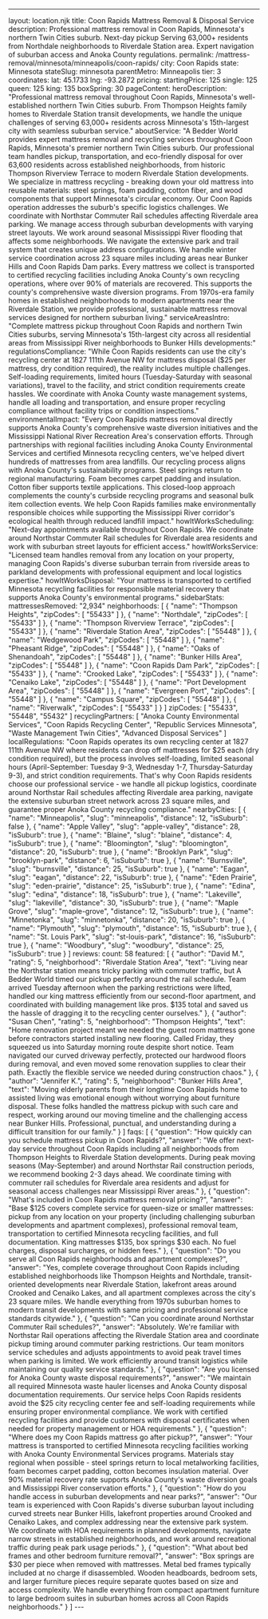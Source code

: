 ---
layout: location.njk
title: Coon Rapids Mattress Removal & Disposal Service
description: Professional mattress removal in Coon Rapids, Minnesota's northern Twin Cities suburb. Next-day pickup Serving 63,000+ residents from Northdale neighborhoods to Riverdale Station area. Expert navigation of suburban access and Anoka County regulations.
permalink: /mattress-removal/minnesota/minneapolis/coon-rapids/
city: Coon Rapids state: Minnesota stateSlug: minnesota parentMetro: Minneapolis tier: 3 coordinates: lat: 45.1733 lng: -93.2872 pricing: startingPrice: 125 single: 125 queen: 125 king: 135 boxSpring: 30 pageContent: heroDescription: "Professional mattress removal throughout Coon Rapids, Minnesota's well-established northern Twin Cities suburb. From Thompson Heights family homes to Riverdale Station transit developments, we handle the unique challenges of serving 63,000+ residents across Minnesota's 15th-largest city with seamless suburban service." aboutService: "A Bedder World provides expert mattress removal and recycling services throughout Coon Rapids, Minnesota's premier northern Twin Cities suburb. Our professional team handles pickup, transportation, and eco-friendly disposal for over 63,600 residents across established neighborhoods, from historic Thompson Riverview Terrace to modern Riverdale Station developments. We specialize in mattress recycling - breaking down your old mattress into reusable materials: steel springs, foam padding, cotton fiber, and wood components that support Minnesota's circular economy. Our Coon Rapids operation addresses the suburb's specific logistics challenges. We coordinate with Northstar Commuter Rail schedules affecting Riverdale area parking. We manage access through suburban developments with varying street layouts. We work around seasonal Mississippi River flooding that affects some neighborhoods. We navigate the extensive park and trail system that creates unique address configurations. We handle winter service coordination across 23 square miles including areas near Bunker Hills and Coon Rapids Dam parks. Every mattress we collect is transported to certified recycling facilities including Anoka County's own recycling operations, where over 90% of materials are recovered. This supports the county's comprehensive waste diversion programs. From 1970s-era family homes in established neighborhoods to modern apartments near the Riverdale Station, we provide professional, sustainable mattress removal services designed for northern suburban living." serviceAreasIntro: "Complete mattress pickup throughout Coon Rapids and northern Twin Cities suburbs, serving Minnesota's 15th-largest city across all residential areas from Mississippi River neighborhoods to Bunker Hills developments:" regulationsCompliance: "While Coon Rapids residents can use the city's recycling center at 1827 111th Avenue NW for mattress disposal ($25 per mattress, dry condition required), the reality includes multiple challenges. Self-loading requirements, limited hours (Tuesday-Saturday with seasonal variations), travel to the facility, and strict condition requirements create hassles. We coordinate with Anoka County waste management systems, handle all loading and transportation, and ensure proper recycling compliance without facility trips or condition inspections." environmentalImpact: "Every Coon Rapids mattress removal directly supports Anoka County's comprehensive waste diversion initiatives and the Mississippi National River Recreation Area's conservation efforts. Through partnerships with regional facilities including Anoka County Environmental Services and certified Minnesota recycling centers, we've helped divert hundreds of mattresses from area landfills. Our recycling process aligns with Anoka County's sustainability programs. Steel springs return to regional manufacturing. Foam becomes carpet padding and insulation. Cotton fiber supports textile applications. This closed-loop approach complements the county's curbside recycling programs and seasonal bulk item collection events. We help Coon Rapids families make environmentally responsible choices while supporting the Mississippi River corridor's ecological health through reduced landfill impact." howItWorksScheduling: "Next-day appointments available throughout Coon Rapids. We coordinate around Northstar Commuter Rail schedules for Riverdale area residents and work with suburban street layouts for efficient access." howItWorksService: "Licensed team handles removal from any location on your property, managing Coon Rapids's diverse suburban terrain from riverside areas to parkland developments with professional equipment and local logistics expertise." howItWorksDisposal: "Your mattress is transported to certified Minnesota recycling facilities for responsible material recovery that supports Anoka County's environmental programs." sidebarStats: mattressesRemoved: "2,934" neighborhoods: [ { "name": "Thompson Heights", "zipCodes": [ "55433" ] }, { "name": "Northdale", "zipCodes": [ "55433" ] }, { "name": "Thompson Riverview Terrace", "zipCodes": [ "55433" ] }, { "name": "Riverdale Station Area", "zipCodes": [ "55448" ] }, { "name": "Wedgewood Park", "zipCodes": [ "55448" ] }, { "name": "Pheasant Ridge", "zipCodes": [ "55448" ] }, { "name": "Oaks of Shenandoah", "zipCodes": [ "55448" ] }, { "name": "Bunker Hills Area", "zipCodes": [ "55448" ] }, { "name": "Coon Rapids Dam Park", "zipCodes": [ "55433" ] }, { "name": "Crooked Lake", "zipCodes": [ "55433" ] }, { "name": "Cenaiko Lake", "zipCodes": [ "55448" ] }, { "name": "Port Development Area", "zipCodes": [ "55448" ] }, { "name": "Evergreen Port", "zipCodes": [ "55448" ] }, { "name": "Campus Square", "zipCodes": [ "55448" ] }, { "name": "Riverwalk", "zipCodes": [ "55433" ] } ] zipCodes: [ "55433", "55448", "55432" ] recyclingPartners: [ "Anoka County Environmental Services", "Coon Rapids Recycling Center", "Republic Services Minnesota", "Waste Management Twin Cities", "Advanced Disposal Services" ] localRegulations: "Coon Rapids operates its own recycling center at 1827 111th Avenue NW where residents can drop off mattresses for $25 each (dry condition required), but the process involves self-loading, limited seasonal hours (April-September: Tuesday 9-3, Wednesday 1-7, Thursday-Saturday 9-3), and strict condition requirements. That's why Coon Rapids residents choose our professional service - we handle all pickup logistics, coordinate around Northstar Rail schedules affecting Riverdale area parking, navigate the extensive suburban street network across 23 square miles, and guarantee proper Anoka County recycling compliance." nearbyCities: [ { "name": "Minneapolis", "slug": "minneapolis", "distance": 12, "isSuburb": false }, { "name": "Apple Valley", "slug": "apple-valley", "distance": 28, "isSuburb": true }, { "name": "Blaine", "slug": "blaine", "distance": 4, "isSuburb": true }, { "name": "Bloomington", "slug": "bloomington", "distance": 20, "isSuburb": true }, { "name": "Brooklyn Park", "slug": "brooklyn-park", "distance": 6, "isSuburb": true }, { "name": "Burnsville", "slug": "burnsville", "distance": 25, "isSuburb": true }, { "name": "Eagan", "slug": "eagan", "distance": 22, "isSuburb": true }, { "name": "Eden Prairie", "slug": "eden-prairie", "distance": 25, "isSuburb": true }, { "name": "Edina", "slug": "edina", "distance": 18, "isSuburb": true }, { "name": "Lakeville", "slug": "lakeville", "distance": 30, "isSuburb": true }, { "name": "Maple Grove", "slug": "maple-grove", "distance": 12, "isSuburb": true }, { "name": "Minnetonka", "slug": "minnetonka", "distance": 20, "isSuburb": true }, { "name": "Plymouth", "slug": "plymouth", "distance": 15, "isSuburb": true }, { "name": "St. Louis Park", "slug": "st-louis-park", "distance": 16, "isSuburb": true }, { "name": "Woodbury", "slug": "woodbury", "distance": 25, "isSuburb": true } ] reviews: count: 58 featured: [ { "author": "David M.", "rating": 5, "neighborhood": "Riverdale Station Area", "text": "Living near the Northstar station means tricky parking with commuter traffic, but A Bedder World timed our pickup perfectly around the rail schedule. Team arrived Tuesday afternoon when the parking restrictions were lifted, handled our king mattress efficiently from our second-floor apartment, and coordinated with building management like pros. $135 total and saved us the hassle of dragging it to the recycling center ourselves." }, { "author": "Susan Chen", "rating": 5, "neighborhood": "Thompson Heights", "text": "Home renovation project meant we needed the guest room mattress gone before contractors started installing new flooring. Called Friday, they squeezed us into Saturday morning route despite short notice. Team navigated our curved driveway perfectly, protected our hardwood floors during removal, and even moved some renovation supplies to clear their path. Exactly the flexible service we needed during construction chaos." }, { "author": "Jennifer K.", "rating": 5, "neighborhood": "Bunker Hills Area", "text": "Moving elderly parents from their longtime Coon Rapids home to assisted living was emotional enough without worrying about furniture disposal. These folks handled the mattress pickup with such care and respect, working around our moving timeline and the challenging access near Bunker Hills. Professional, punctual, and understanding during a difficult transition for our family." } ] faqs: [ { "question": "How quickly can you schedule mattress pickup in Coon Rapids?", "answer": "We offer next-day service throughout Coon Rapids including all neighborhoods from Thompson Heights to Riverdale Station developments. During peak moving seasons (May-September) and around Northstar Rail construction periods, we recommend booking 2-3 days ahead. We coordinate timing with commuter rail schedules for Riverdale area residents and adjust for seasonal access challenges near Mississippi River areas." }, { "question": "What's included in Coon Rapids mattress removal pricing?", "answer": "Base $125 covers complete service for queen-size or smaller mattresses: pickup from any location on your property (including challenging suburban developments and apartment complexes), professional removal team, transportation to certified Minnesota recycling facilities, and full documentation. King mattresses $135, box springs $30 each. No fuel charges, disposal surcharges, or hidden fees." }, { "question": "Do you serve all Coon Rapids neighborhoods and apartment complexes?", "answer": "Yes, complete coverage throughout Coon Rapids including established neighborhoods like Thompson Heights and Northdale, transit-oriented developments near Riverdale Station, lakefront areas around Crooked and Cenaiko Lakes, and all apartment complexes across the city's 23 square miles. We handle everything from 1970s suburban homes to modern transit developments with same pricing and professional service standards citywide." }, { "question": "Can you coordinate around Northstar Commuter Rail schedules?", "answer": "Absolutely. We're familiar with Northstar Rail operations affecting the Riverdale Station area and coordinate pickup timing around commuter parking restrictions. Our team monitors service schedules and adjusts appointments to avoid peak travel times when parking is limited. We work efficiently around transit logistics while maintaining our quality service standards." }, { "question": "Are you licensed for Anoka County waste disposal requirements?", "answer": "We maintain all required Minnesota waste hauler licenses and Anoka County disposal documentation requirements. Our service helps Coon Rapids residents avoid the $25 city recycling center fee and self-loading requirements while ensuring proper environmental compliance. We work with certified recycling facilities and provide customers with disposal certificates when needed for property management or HOA requirements." }, { "question": "Where does my Coon Rapids mattress go after pickup?", "answer": "Your mattress is transported to certified Minnesota recycling facilities working with Anoka County Environmental Services programs. Materials stay regional when possible - steel springs return to local metalworking facilities, foam becomes carpet padding, cotton becomes insulation material. Over 90% material recovery rate supports Anoka County's waste diversion goals and Mississippi River conservation efforts." }, { "question": "How do you handle access in suburban developments and near parks?", "answer": "Our team is experienced with Coon Rapids's diverse suburban layout including curved streets near Bunker Hills, lakefront properties around Crooked and Cenaiko Lakes, and complex addressing near the extensive park system. We coordinate with HOA requirements in planned developments, navigate narrow streets in established neighborhoods, and work around recreational traffic during peak park usage periods." }, { "question": "What about bed frames and other bedroom furniture removal?", "answer": "Box springs are $30 per piece when removed with mattresses. Metal bed frames typically included at no charge if disassembled. Wooden headboards, bedroom sets, and larger furniture pieces require separate quotes based on size and access complexity. We handle everything from compact apartment furniture to large bedroom suites in suburban homes across all Coon Rapids neighborhoods." } ] ---